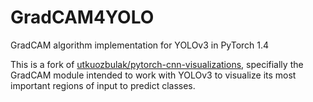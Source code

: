 # GradCAM4YOLO
GradCAM algorithm implementation for YOLOv3 in PyTorch 1.4

This is a fork of [utkuozbulak/pytorch-cnn-visualizations](https://github.com/utkuozbulak/pytorch-cnn-visualizations), specifially the GradCAM module intended to work with YOLOv3 to visualize its most important regions of input to predict classes.
